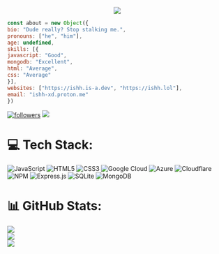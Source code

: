 
<p align="center"> <img src="https://readme-typing-svg.herokuapp.com/?lines=Hello+there,+I'm+Ishh!&center=true&width=380&height=45"> </p>

```js
const about = new Object({
bio: "Dude really? Stop stalking me.",
pronouns: ["he", "him"],
age: undefined,
skills: [{
javascript: "Good",
mongodb: "Excellent",
html: "Average",
css: "Average"
}],
websites: ["https://ishh.is-a.dev", "https://ishh.lol"],
email: "ishh-xd.proton.me"
})
```

<a href="https://github.com/ishh-xd"> <img alt="followers" title="Follow Me" src="https://img.shields.io/github/followers/ishh-xd?color=000001&labelColor=1155ba&style=for-the-badge&logo=github&label=Follow%20me" /></a>
[![](https://visitcount.itsvg.in/api?id=ishh-xd&label=Profile%20Views&icon=2&pretty=true)](https://visitcount.itsvg.in)


# 💻 Tech Stack:
![JavaScript](https://img.shields.io/badge/javascript-%23323330.svg?style=flat&logo=javascript&logoColor=%23F7DF1E) ![HTML5](https://img.shields.io/badge/html5-%23E34F26.svg?style=flat&logo=html5&logoColor=white) ![CSS3](https://img.shields.io/badge/css3-%231572B6.svg?style=flat&logo=css3&logoColor=white) ![Google Cloud](https://img.shields.io/badge/Google%20Cloud-%234285F4.svg?style=flat&logo=google-cloud&logoColor=white) ![Azure](https://img.shields.io/badge/azure-%230072C6.svg?style=flat&logo=azure-devops&logoColor=white) ![Cloudflare](https://img.shields.io/badge/Cloudflare-F38020?style=flat&logo=Cloudflare&logoColor=white) ![NPM](https://img.shields.io/badge/NPM-%23000000.svg?style=flat&logo=npm&logoColor=white) ![Express.js](https://img.shields.io/badge/express.js-%23404d59.svg?style=flat&logo=express&logoColor=%2361DAFB) ![SQLite](https://img.shields.io/badge/sqlite-%2307405e.svg?style=flat&logo=sqlite&logoColor=white) ![MongoDB](https://img.shields.io/badge/MongoDB-%234ea94b.svg?style=flat&logo=mongodb&logoColor=white)
# 📊 GitHub Stats:
![](https://github-readme-stats.vercel.app/api?username=ishh-xd&theme=dark&hide_border=false&include_all_commits=false&count_private=false)<br/>
![](https://github-readme-streak-stats.herokuapp.com/?user=ishh-xd&theme=dark&hide_border=false)<br/>
![](https://github-readme-stats.vercel.app/api/top-langs/?username=ishh-xd&theme=dark&hide_border=false&include_all_commits=false&count_private=false&layout=compact)

